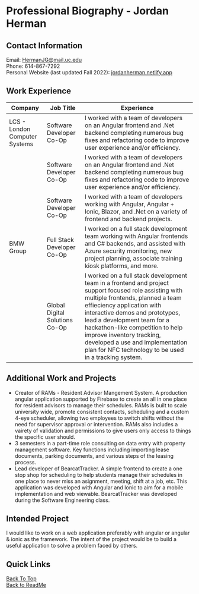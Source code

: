 # Professional Biography - Jordan Herman

## Contact Information

Email: [HermanJG@mail.uc.edu](https://HermanJG@mail.uc.edu) \
Phone: 614-867-7292 \
Personal Website (last updated Fall 2022): [jordanherman.netlify.app](https://jordanherman.netlify.app)

## Work Experience

| Company                       | Job Title                      | Experience                                                                                                                                                                                                                                                                                                                                                                                         |
| ----------------------------- | ------------------------------ | -------------------------------------------------------------------------------------------------------------------------------------------------------------------------------------------------------------------------------------------------------------------------------------------------------------------------------------------------------------------------------------------------- |
| LCS - London Computer Systems | Software Developer Co-Op       | I worked with a team of developers on an Angular frontend and .Net backend completing numerous bug fixes and refactoring code to improve user experience and/or efficiency.                                                                                                                                                                                                                        |
|                               | Software Developer Co-Op       | I worked with a team of developers on an Angular frontend and .Net backend completing numerous bug fixes and refactoring code to improve user experience and/or efficiency.                                                                                                                                                                                                                        |
|                               | Software Developer Co-Op       | I worked with a team of developers working with Angular, Angular + Ionic, Blazor, and .Net on a variety of frontend and backend projects.                                                                                                                                                                                                                                                          |
| BMW Group                     | Full Stack Developer Co-Op     | I worked on a full stack development team working with Angular frontends and C# backends, and assisted with Azure security monitoring, new project planning, associate training kiosk platforms, and more.                                                                                                                                                                                         |
|                               | Global Digital Solutions Co-Op | I worked on a full stack development team in a frontend and project support focused role assisting with multiple frontends, planned a team effieciency application with interactive demos and prototypes, lead a development team for a hackathon-like competition to help improve inventory tracking, developed a use and implementation plan for NFC technology to be used in a tracking system. |

## Additional Work and Projects

- Creator of RAMs - Resident Advisor Mangement System. A production angular application supported by Firebase to create an all in one place for resident advisors to manage their schedules. RAMs is built to scale university wide, promote consistent contacts, scheduling and a custom 4-eye scheduler, allowing two employees to switch shifts without the need for supervisor approval or intervention. RAMs also includes a vairety of validation and permissions to give users only access to things the specific user should.
- 3 semesters in a part-time role consulting on data entry with property management software. Key functions including importing lease documents, parking documents, and various steps of the leasing process.
- Lead developer of BearcatTracker. A simple frontend to create a one stop shop for scheduling to help students manage their schedules in one place to never miss an asignment, meeting, shift at a job, etc. This application was developed with Angular and Ionic to aim for a mobile implementation and web viewable. BearcatTracker was developed during the Software Engineering class.

## Intended Project

I would like to work on a web application preferably with angular or angular & ionic as the framework. The intent of the project would be to build a useful application to solve a problem faced by others.

## Quick Links

[Back To Top](#professional-biography---jordan-herman) \
[Back to ReadMe](/README.md)
